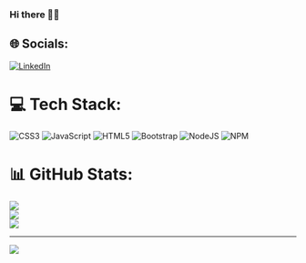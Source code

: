 ### Hi there 👋🏾


## 🌐 Socials:
[![LinkedIn](https://img.shields.io/badge/LinkedIn-%230077B5.svg?logo=linkedin&logoColor=white)](https://linkedin.com/in/gabriel-galvão-2a7ba3229) 

# 💻 Tech Stack:
![CSS3](https://img.shields.io/badge/css3-%231572B6.svg?style=for-the-badge&logo=css3&logoColor=white) ![JavaScript](https://img.shields.io/badge/javascript-%23323330.svg?style=for-the-badge&logo=javascript&logoColor=%23F7DF1E) ![HTML5](https://img.shields.io/badge/html5-%23E34F26.svg?style=for-the-badge&logo=html5&logoColor=white) ![Bootstrap](https://img.shields.io/badge/bootstrap-%23563D7C.svg?style=for-the-badge&logo=bootstrap&logoColor=white) ![NodeJS](https://img.shields.io/badge/node.js-6DA55F?style=for-the-badge&logo=node.js&logoColor=white) ![NPM](https://img.shields.io/badge/NPM-%23000000.svg?style=for-the-badge&logo=npm&logoColor=white)
# 📊 GitHub Stats:
![](https://github-readme-stats.vercel.app/api?username=gabrielgalvaodev&theme=dark&hide_border=false&include_all_commits=false&count_private=false)<br/>
![](https://github-readme-streak-stats.herokuapp.com/?user=gabrielgalvaodev&theme=dark&hide_border=false)<br/>
![](https://github-readme-stats.vercel.app/api/top-langs/?username=gabrielgalvaodev&theme=dark&hide_border=false&include_all_commits=false&count_private=false&layout=compact)

---
[![](https://visitcount.itsvg.in/api?id=gabrielgalvaodev&icon=0&color=0)](https://visitcount.itsvg.in)

<!-- Proudly created with GPRM ( https://gprm.itsvg.in ) -->
